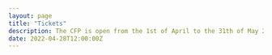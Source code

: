 ```yaml
---
layout: page
title: "Tickets"
description: The CFP is open from the 1st of April to the 31th of May 2023
date: 2022-04-28T12:00:00Z
---
```




